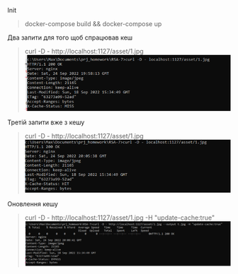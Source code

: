 Init
>docker-compose build && docker-compose up

Два запити для того щоб спрацював кеш

>curl -D - http://localhost:1127/asset/1.jpg
> ![img.png](img.png)

Третій запити вже з кешу
>curl -D - http://localhost:1127/asset/1.jpg
> ![img_1.png](img_1.png)

Оновлення кешу
>curl -D - http://localhost:1127/asset/1.jpg -H "update-cache:true"
> ![img_2.png](img_2.png)